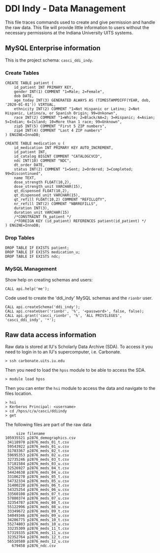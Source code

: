 # DDI Indy - Data Management

This file traces commands used to create and give permission and handle the raw data.
This file will provide little information to users without the necessary permissions at the Indiana University UITS systems.


## MySQL Enterprise information


This is the project schema: `casci_ddi_indy`.


### Create Tables


```
CREATE TABLE patient (
	id_patient INT PRIMARY KEY,
	gender INT(1) COMMENT "1=Male; 2=Female",
	dob DATE,
	age_today INT(3) GENERATED ALWAYS AS (TIMESTAMPDIFF(YEAR, dob, '2020-01-01')) VIRTUAL,
	ethnicity INT(2) COMMENT "1=Not Hispanic or Latino; 2=Not Hispanic, Latino/a, or Spanish Origin; 99=Unkonwn",
	race INT(2) COMMENT "1=White; 2=Black/AA=2; 3=Hispanic; 4=Asian; 5=Indian; 6=Island; 10=More than 1 race; 99=Unknown",
	zip5 INT(5) COMMENT "First 5 ZIP numbers",
	zip4 INT(4) COMMENT "Last 4 ZIP numbers"
) ENGINE=InnoDB;
```

```
CREATE TABLE medication_u (
	id_medication INT PRIMARY KEY AUTO_INCREMENT,
	id_patient INT,
	id_catalog BIGINT COMMENT "CATALOGCVCD",
	ndc INT(10) COMMENT "NDC",
	dt_order DATE,
	status INT(2) COMMENT "1=Sent; 2=Ordered; 3=Completed; 99=Discontinued",
	name TEXT,
	dose_strength FLOAT(10,2),
	dose_strength_unit VARCHAR(15),
	qt_dispensed FLOAT(10,2),
	qt_dispensed_unit VARCHAR(15),
	qt_refill FLOAT(10,2) COMMENT "REFILLQTY",
	nr_refill INT(2) COMMENT "NBRREFILLS",
	duration INT(3),
	duration_unit VARCHAR(15)
	/*CONSTRAINT fk_patient */
	/*FOREIGN KEY (id_patient) REFERENCES patient(id_patient) */
) ENGINE=InnoDB;
```

### Drop Tables

```
DROP TABLE IF EXISTS patient;
DROP TABLE IF EXISTS medication_u;
DROP TABLE IF EXISTS ndc;
```


### MySQL Management

Show help on creating schemas and users:

```
CALL api.help('me');
```

Code used to create the 'ddi_indy' MySQL schemas and the `rionbr` user.

```
CALL api.createSchema('ddi_indy');
CALL api.createUser('rionbr', '%', '<password>', false, false);
CALL api.grant('casci_rionbr', '%', 'ALL PRIVILEGES', 'casci_ddi_indy', '*');
```


## Raw data access information

Raw data is stored at IU's Scholarly Data Archive (SDA).
To access it you need to login in to an IU's supercomputer, i.e. Carbonate.

`> ssh carbonate.uits.iu.edu`

Then you need to load the `hpss` module to be able to access the SDA.

`> module load hpss`

Then you can enter the `hsi` module to access the data and navigate to the files location.

```
> hsi
> Kerberos Principal: <username>
> cd /hpss/c/a/casci/ddiindy
> get
```

The following files are part of the raw data

```
     size filename
105935521 p2876_demographics.csv
 34118970 p2876_meds_01_t.csv
 59543922 p2876_meds_01_u.csv
 31783367 p2876_meds_02_t.csv
 59695353 p2876_meds_02_u.csv
 32735246 p2876_meds_03_t.csv
 57181584 p2876_meds_03_u.csv
 32526927 p2876_meds_04_t.csv
 54424638 p2876_meds_04_u.csv
 33106270 p2876_meds_05_t.csv
 54732334 p2876_meds_05_u.csv
 31400220 p2876_meds_06_t.csv
 54325254 p2876_meds_06_u.csv
 33560108 p2876_meds_07_t.csv
 57880374 p2876_meds_07_u.csv
 32354787 p2876_meds_08_t.csv
 55122996 p2876_meds_08_u.csv
 33349672 p2876_meds_09_t.csv
 54049346 p2876_meds_09_u.csv
 34286775 p2876_meds_10_t.csv
 55274803 p2876_meds_10_u.csv
 33235309 p2876_meds_11_t.csv
 57319335 p2876_meds_11_u.csv
 32352764 p2876_meds_12_t.csv
 56510580 p2876_meds_12_u.csv
   679458 p2876_ndc.csv
```
